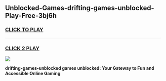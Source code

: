 
## Unblocked-Games-drifting-games-unblocked-Play-Free-3bj6h
<h3>
<a href="https://premium76.site?title=drifting-games-unblocked&ref=19M">CLICK TO PLAY</a></h3>
<hr>

<h3>
<a href="https://premium76.site?title=drifting-games-unblocked&ref=19M">CLICK 2 PLAY</a>
  
</h3>

<a href="https://premium76.site?title=drifting-games-unblocked&ref=19M"><img src="https://clearcache.store/games.png"></a>


**drifting-games-unblocked games unblocked: Your Gateway to Fun and Accessible Online Gaming**
